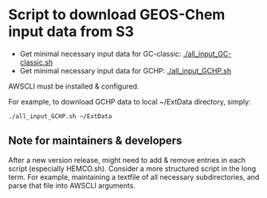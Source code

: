 # Script to download GEOS-Chem input data from S3

- Get minimal necessary input data for GC-classic: [./all_input_GC-classic.sh](./all_input_GC-classic.sh)
- Get minimal necessary input data for GCHP: [./all_input_GCHP.sh](./all_input_GCHP.sh)

AWSCLI must be installed & configured.

For example, to download GCHP data to local ~/ExtData directory, simply:

    ./all_input_GCHP.sh ~/ExtData

## Note for maintainers & developers

After a new version release, might need to add & remove entries in each script (especially HEMCO.sh). Consider a more structured script in the long term. For example, maintaining a textfile of all necessary subdirectories, and parse that file into AWSCLI arguments.
